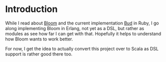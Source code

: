 # Introduction

While I read about [Bloom](http://bloom-lang.net) and the current implementation
[Bud](http://github.com/bloom-lang/bud) in Ruby, I go along implementing Bloom
in Erlang, not yet as a DSL, but rather as modules as see how far I can get with
that. Hopefully it helps to understand how Bloom wants to work better.

For now, I get the idea to actually convert this project over to Scala as DSL
support is rather good there too.

